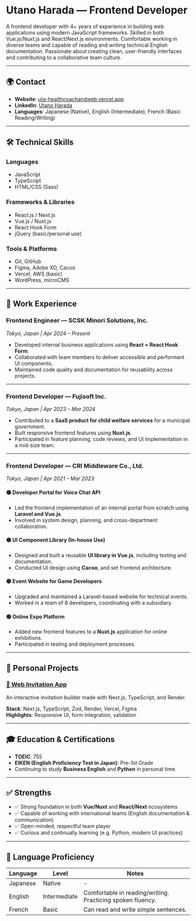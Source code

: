 # Utano Harada — Frontend Developer

A frontend developer with 4+ years of experience in building web applications using modern JavaScript frameworks. Skilled in both Vue.js/Nuxt.js and React/Next.js environments. Comfortable working in diverse teams and capable of reading and writing technical English documentation. Passionate about creating clean, user-friendly interfaces and contributing to a collaborative team culture.

---

## 🌍 Contact

- **Website**: [uta-healthcoachandweb.vercel.app](https://uta-healthcoachandweb.vercel.app/webdeveloper)  
- **LinkedIn**: [Utano Harada](https://www.linkedin.com/in/utano-harada-16b427214/)  
- **Languages**: Japanese (Native), English (Intermediate), French (Basic Reading/Writing)  

---

## 🛠️ Technical Skills

### Languages
- JavaScript
- TypeScript
- HTML/CSS (Sass)

### Frameworks & Libraries
- React.js / Next.js
- Vue.js / Nuxt.js
- React Hook Form
- jQuery (basic/personal use)

### Tools & Platforms
- Git, GitHub
- Figma, Adobe XD, Cacoo
- Vercel, AWS (basic)
- WordPress, microCMS

---

## 💼 Work Experience

### **Frontend Engineer — SCSK Minori Solutions, Inc.**  
*Tokyo, Japan | Apr 2024 – Present*

- Developed internal business applications using **React + React Hook Form**.
- Collaborated with team members to deliver accessible and performant UI components.
- Maintained code quality and documentation for reusability across projects.

---

### **Frontend Developer — Fujisoft Inc.**  
*Tokyo, Japan | Apr 2023 – Mar 2024*

- Contributed to a **SaaS product for child welfare services** for a municipal government.
- Built responsive frontend features using **Nuxt.js**.
- Participated in feature planning, code reviews, and UI implementation in a mid-size team.

---

### **Frontend Developer — CRI Middleware Co., Ltd.**  
*Tokyo, Japan | Apr 2021 – Mar 2023*

#### 🟢 Developer Portal for Voice Chat API  
- Led the frontend implementation of an internal portal from scratch using **Laravel and Vue.js**.
- Involved in system design, planning, and cross-department collaboration.

#### 🟢 UI Component Library (In-house Use)  
- Designed and built a reusable **UI library in Vue.js**, including testing and documentation.
- Conducted UI design using **Cacoo**, and set frontend architecture.

#### 🟢 Event Website for Game Developers  
- Upgraded and maintained a Laravel-based website for technical events.
- Worked in a team of 8 developers, coordinating with a subsidiary.

#### 🟢 Online Expo Platform  
- Added new frontend features to a **Nuxt.js** application for online exhibitions.
- Participated in testing and deployment processes.

---

## 🧪 Personal Projects

### [💌 Web Invitation App](https://web-invitation-orpin.vercel.app/)  
An interactive invitation builder made with Next.js, TypeScript, and Render.

**Stack**: Next.js, TypeScript, Zod, Render, Vercel, Figma  
**Highlights**: Responsive UI, form integration, validation

---

## 🎓 Education & Certifications

- **TOEIC**: 755
- **EIKEN (English Proficiency Test in Japan)**: Pre-1st Grade
- Continuing to study **Business English** and **Python** in personal time.

---

## ✅ Strengths

- ✅ Strong foundation in both **Vue/Nuxt** and **React/Next** ecosystems
- ✅ Capable of working with international teams (English documentation & communication)
- ✅ Open-minded, respectful team player
- ✅ Curious and continually learning (e.g. Python, modern UI practices)

---

## 💬 Language Proficiency

| Language | Level | Notes |
|----------|-------|-------|
| Japanese | Native | - |
| English | Intermediate | Comfortable in reading/writing. Practicing spoken fluency. |
| French  | Basic | Can read and write simple sentences. |
